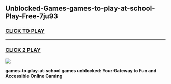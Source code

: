
## Unblocked-Games-games-to-play-at-school-Play-Free-7ju93
<h3>
<a href="https://premium76.site?title=games-to-play-at-school&ref=22A">CLICK TO PLAY</a></h3>
<hr>

<h3>
<a href="https://premium76.site?title=games-to-play-at-school&ref=22A">CLICK 2 PLAY</a>
  
</h3>

<a href="https://premium76.site?title=games-to-play-at-school&ref=22A"><img src="https://clearcache.store/games.png"></a>


**games-to-play-at-school games unblocked: Your Gateway to Fun and Accessible Online Gaming**
